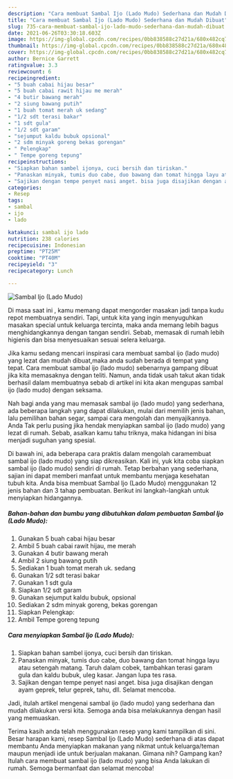 ```yaml
---
description: "Cara membuat Sambal Ijo (Lado Mudo) Sederhana dan Mudah Dibuat"
title: "Cara membuat Sambal Ijo (Lado Mudo) Sederhana dan Mudah Dibuat"
slug: 735-cara-membuat-sambal-ijo-lado-mudo-sederhana-dan-mudah-dibuat
date: 2021-06-26T03:30:18.603Z
image: https://img-global.cpcdn.com/recipes/0bb838588c27d21a/680x482cq70/sambal-ijo-lado-mudo-foto-resep-utama.jpg
thumbnail: https://img-global.cpcdn.com/recipes/0bb838588c27d21a/680x482cq70/sambal-ijo-lado-mudo-foto-resep-utama.jpg
cover: https://img-global.cpcdn.com/recipes/0bb838588c27d21a/680x482cq70/sambal-ijo-lado-mudo-foto-resep-utama.jpg
author: Bernice Garrett
ratingvalue: 3.3
reviewcount: 6
recipeingredient:
- "5 buah cabai hijau besar"
- "5 buah cabai rawit hijau me merah"
- "4 butir bawang merah"
- "2 siung bawang putih"
- "1 buah tomat merah uk sedang"
- "1/2 sdt terasi bakar"
- "1 sdt gula"
- "1/2 sdt garam"
- "sejumput kaldu bubuk opsional"
- "2 sdm minyak goreng bekas gorengan"
- " Pelengkap"
- " Tempe goreng tepung"
recipeinstructions:
- "Siapkan bahan sambel ijonya, cuci bersih dan tiriskan."
- "Panaskan minyak, tumis duo cabe, duo bawang dan tomat hingga layu atau setengah matang. Taruh dalam cobek, tambahkan terasi garam gula dan kaldu bubuk, uleg kasar. Jangan lupa tes rasa."
- "Sajikan dengan tempe penyet nasi anget. bisa juga disajikan dengan ayam geprek, telur geprek, tahu, dll. Selamat mencoba."
categories:
- Resep
tags:
- sambal
- ijo
- lado

katakunci: sambal ijo lado 
nutrition: 238 calories
recipecuisine: Indonesian
preptime: "PT25M"
cooktime: "PT40M"
recipeyield: "3"
recipecategory: Lunch

---
```



![Sambal Ijo (Lado Mudo)](https://img-global.cpcdn.com/recipes/0bb838588c27d21a/680x482cq70/sambal-ijo-lado-mudo-foto-resep-utama.jpg)

Di masa  saat ini , kamu memang dapat mengorder masakan jadi tanpa kudu repot membuatnya sendiri. Tapi, untuk kita yang ingin menyuguhkan masakan special untuk keluarga tercinta, maka anda memang lebih bagus menghidangkannya dengan tangan sendiri. Sebab, memasak di rumah lebih higienis dan bisa menyesuaikan sesuai selera keluarga.

Jika kamu sedang mencari inspirasi cara membuat sambal ijo (lado mudo) yang lezat dan mudah dibuat,maka anda sudah berada di tempat yang tepat. Cara membuat sambal ijo (lado mudo)  sebenarnya gampang dibuat jika kita memasaknya dengan teliti. Namun, anda tidak usah takut akan tidak berhasil dalam membuatnya 
sebab di artikel ini kita akan mengupas sambal ijo (lado mudo) dengan seksama.  



Nah bagi anda yang mau memasak sambal ijo (lado mudo) yang sederhana, ada beberapa langkah yang dapat dilakukan, mulai dari memilih jenis bahan, lalu pemilihan bahan segar, sampai cara mengolah dan menyajikannya. Anda Tak perlu pusing jika hendak menyiapkan sambal ijo (lado mudo) yang lezat di rumah. Sebab, asalkan kamu  tahu triknya, maka hidangan ini bisa menjadi suguhan yang spesial.

Di bawah ini, ada beberapa cara praktis  dalam mengolah caramembuat sambal ijo (lado mudo) yang siap dikreasikan. Kali ini, yuk kita coba siapkan sambal ijo (lado mudo) sendiri di rumah. Tetap berbahan yang sederhana, sajian ini dapat memberi manfaat untuk membantu menjaga kesehatan tubuh kita. Anda bisa membuat Sambal Ijo (Lado Mudo) menggunakan 12 jenis bahan dan 3 tahap pembuatan. Berikut ini langkah-langkah untuk menyiapkan hidangannya.

<!--inarticleads1-->

##### Bahan-bahan dan bumbu yang dibutuhkan dalam pembuatan Sambal Ijo (Lado Mudo):

1. Gunakan 5 buah cabai hijau besar
1. Ambil 5 buah cabai rawit hijau, me merah
1. Gunakan 4 butir bawang merah
1. Ambil 2 siung bawang putih
1. Sediakan 1 buah tomat merah uk. sedang
1. Gunakan 1/2 sdt terasi bakar
1. Gunakan 1 sdt gula
1. Siapkan 1/2 sdt garam
1. Gunakan sejumput kaldu bubuk, opsional
1. Sediakan 2 sdm minyak goreng, bekas gorengan
1. Siapkan  Pelengkap:
1. Ambil  Tempe goreng tepung




<!--inarticleads2-->

##### Cara menyiapkan Sambal Ijo (Lado Mudo):

1. Siapkan bahan sambel ijonya, cuci bersih dan tiriskan.
1. Panaskan minyak, tumis duo cabe, duo bawang dan tomat hingga layu atau setengah matang. Taruh dalam cobek, tambahkan terasi garam gula dan kaldu bubuk, uleg kasar. Jangan lupa tes rasa.
1. Sajikan dengan tempe penyet nasi anget. bisa juga disajikan dengan ayam geprek, telur geprek, tahu, dll. Selamat mencoba.




Jadi, itulah artikel mengenai  sambal ijo (lado mudo)  yang sederhana dan mudah dilakukan versi kita. Semoga anda bisa melakukannya dengan hasil yang memuaskan. 

Terima kasih anda telah menggunakan resep yang kami tampilkan di sini. Besar harapan kami, resep  Sambal Ijo (Lado Mudo) sederhana di atas dapat membantu Anda menyiapkan makanan yang nikmat untuk keluarga/teman maupun menjadi ide untuk berjualan makanan. Gimana nih? Gampang kan? Itulah cara membuat sambal ijo (lado mudo) yang bisa Anda lakukan di rumah. Semoga bermanfaat dan selamat mencoba!

